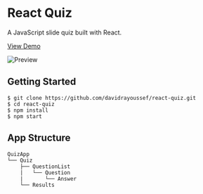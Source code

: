 # React Quiz
A JavaScript slide quiz built with React.

[View Demo](http://simplifier.github.io/java-quiz/intro/)

![Preview](https://api.monosnap.com/file/download?id=hpyUOv60SpPez8JR3zV7W03zakxn7G)

Getting Started
---------------

```shell
$ git clone https://github.com/davidrayoussef/react-quiz.git
$ cd react-quiz
$ npm install
$ npm start
```

App Structure
-------------

```
QuizApp
└── Quiz
    ├── QuestionList
    |   └── Question
    |       └── Answer
    └── Results
```

